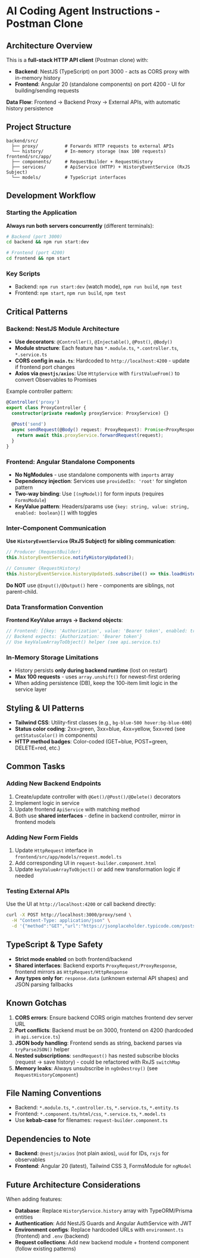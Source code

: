 # AI Coding Agent Instructions - Postman Clone

## Architecture Overview

This is a **full-stack HTTP API client** (Postman clone) with:
- **Backend**: NestJS (TypeScript) on port 3000 - acts as CORS proxy with in-memory history
- **Frontend**: Angular 20 (standalone components) on port 4200 - UI for building/sending requests

**Data Flow**: Frontend → Backend Proxy → External APIs, with automatic history persistence

## Project Structure

```
backend/src/
  ├── proxy/          # Forwards HTTP requests to external APIs
  └── history/        # In-memory storage (max 100 requests)
frontend/src/app/
  ├── components/     # RequestBuilder + RequestHistory
  ├── services/       # ApiService (HTTP) + HistoryEventService (RxJS Subject)
  └── models/         # TypeScript interfaces
```

## Development Workflow

### Starting the Application
**Always run both servers concurrently** (different terminals):
```bash
# Backend (port 3000)
cd backend && npm run start:dev

# Frontend (port 4200)
cd frontend && npm start
```

### Key Scripts
- Backend: `npm run start:dev` (watch mode), `npm run build`, `npm test`
- Frontend: `npm start`, `npm run build`, `npm test`

## Critical Patterns

### Backend: NestJS Module Architecture
- **Use decorators**: `@Controller()`, `@Injectable()`, `@Post()`, `@Body()`
- **Module structure**: Each feature has `*.module.ts`, `*.controller.ts`, `*.service.ts`
- **CORS config in `main.ts`**: Hardcoded to `http://localhost:4200` - update if frontend port changes
- **Axios via `@nestjs/axios`**: Use `HttpService` with `firstValueFrom()` to convert Observables to Promises

Example controller pattern:
```typescript
@Controller('proxy')
export class ProxyController {
  constructor(private readonly proxyService: ProxyService) {}
  
  @Post('send')
  async sendRequest(@Body() request: ProxyRequest): Promise<ProxyResponse> {
    return await this.proxyService.forwardRequest(request);
  }
}
```

### Frontend: Angular Standalone Components
- **No NgModules** - use standalone components with `imports` array
- **Dependency injection**: Services use `providedIn: 'root'` for singleton pattern
- **Two-way binding**: Use `[(ngModel)]` for form inputs (requires `FormsModule`)
- **KeyValue pattern**: Headers/params use `{key: string, value: string, enabled: boolean}[]` with toggles

### Inter-Component Communication
**Use `HistoryEventService` (RxJS Subject) for sibling communication**:
```typescript
// Producer (RequestBuilder)
this.historyEventService.notifyHistoryUpdated();

// Consumer (RequestHistory) 
this.historyEventService.historyUpdated$.subscribe(() => this.loadHistory());
```
**Do NOT** use `@Input()/@Output()` here - components are siblings, not parent-child.

### Data Transformation Convention
**Frontend KeyValue arrays → Backend objects**:
```typescript
// Frontend: [{key: 'Authorization', value: 'Bearer token', enabled: true}]
// Backend expects: {Authorization: 'Bearer token'}
// Use keyValueArrayToObject() helper (see api.service.ts)
```

### In-Memory Storage Limitations
- History persists **only during backend runtime** (lost on restart)
- **Max 100 requests** - uses `array.unshift()` for newest-first ordering
- When adding persistence (DB), keep the 100-item limit logic in the service layer

## Styling & UI Patterns

- **Tailwind CSS**: Utility-first classes (e.g., `bg-blue-500 hover:bg-blue-600`)
- **Status color coding**: 2xx=green, 3xx=blue, 4xx=yellow, 5xx=red (see `getStatusColor()` in components)
- **HTTP method badges**: Color-coded (GET=blue, POST=green, DELETE=red, etc.)

## Common Tasks

### Adding New Backend Endpoints
1. Create/update controller with `@Get()/@Post()/@Delete()` decorators
2. Implement logic in service
3. Update frontend `ApiService` with matching method
4. Both use **shared interfaces** - define in backend controller, mirror in frontend models

### Adding New Form Fields
1. Update `HttpRequest` interface in `frontend/src/app/models/request.model.ts`
2. Add corresponding UI in `request-builder.component.html`
3. Update `keyValueArrayToObject()` or add new transformation logic if needed

### Testing External APIs
Use the UI at `http://localhost:4200` or call backend directly:
```bash
curl -X POST http://localhost:3000/proxy/send \
  -H "Content-Type: application/json" \
  -d '{"method":"GET","url":"https://jsonplaceholder.typicode.com/posts/1"}'
```

## TypeScript & Type Safety

- **Strict mode enabled** on both frontend/backend
- **Shared interfaces**: Backend exports `ProxyRequest/ProxyResponse`, frontend mirrors as `HttpRequest/HttpResponse`
- **Any types only for**: `response.data` (unknown external API shapes) and JSON parsing fallbacks

## Known Gotchas

1. **CORS errors**: Ensure backend CORS origin matches frontend dev server URL
2. **Port conflicts**: Backend must be on 3000, frontend on 4200 (hardcoded in `api.service.ts`)
3. **JSON body handling**: Frontend sends as string, backend parses via `tryParseJSON()` helper
4. **Nested subscriptions**: `sendRequest()` has nested subscribe blocks (request → save history) - could be refactored with RxJS `switchMap`
5. **Memory leaks**: Always unsubscribe in `ngOnDestroy()` (see `RequestHistoryComponent`)

## File Naming Conventions

- Backend: `*.module.ts`, `*.controller.ts`, `*.service.ts`, `*.entity.ts`
- Frontend: `*.component.ts/html/css`, `*.service.ts`, `*.model.ts`
- Use **kebab-case** for filenames: `request-builder.component.ts`

## Dependencies to Note

- **Backend**: `@nestjs/axios` (not plain axios), `uuid` for IDs, `rxjs` for observables
- **Frontend**: Angular 20 (latest), Tailwind CSS 3, FormsModule for `ngModel`

## Future Architecture Considerations

When adding features:
- **Database**: Replace `HistoryService.history` array with TypeORM/Prisma entities
- **Authentication**: Add NestJS Guards and Angular AuthService with JWT
- **Environment configs**: Replace hardcoded URLs with `environment.ts` (frontend) and `.env` (backend)
- **Request collections**: Add new backend module + frontend component (follow existing patterns)
